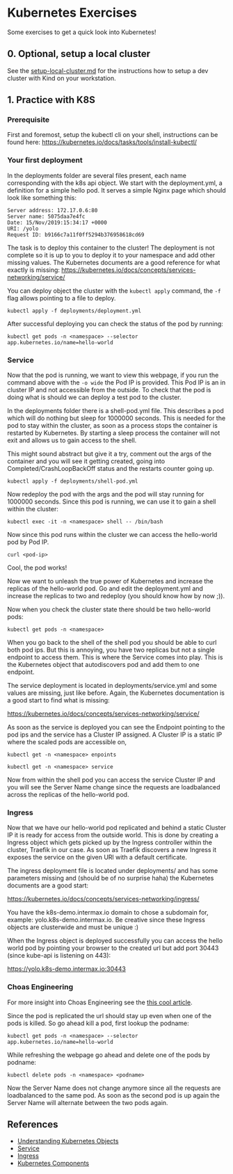 
# Kubernetes Exercises

Some exercises to get a quick look into Kubernetes!

## 0. Optional, setup a local cluster

See the [setup-local-cluster.md](setup-local-cluster.md) for the instructions how to setup a dev cluster with Kind on your workstation.

## 1. Practice with K8S

### Prerequisite

First and foremost, setup the kubectl cli on your shell, instructions can be found here:
https://kubernetes.io/docs/tasks/tools/install-kubectl/

### Your first deployment

In the deployments folder are several files present, each name corresponding with the k8s api object. We start with the deployment.yml, a definition for a simple hello pod. It serves a simple Nginx page which should look like something this:

```
Server address: 172.17.0.6:80
Server name: 5075daa7e4fc
Date: 15/Nov/2019:15:34:17 +0000
URI: /yolo
Request ID: b9166c7a11f0ff5294b376958618cd69
```

The task is to deploy this container to the cluster! The deployment is not complete so it is up to you to deploy it to your namespace and add other missing values.
The Kubernetes documents are a good reference for what exactly is missing:
https://kubernetes.io/docs/concepts/services-networking/service/

You can deploy object the cluster with the `kubectl apply` command, the `-f` flag allows pointing to a file to deploy. 

`kubectl apply -f deployments/deployment.yml`

After successful deploying you can check the status of the pod by running:

`kubectl get pods -n <namespace> --selector app.kubernetes.io/name=hello-world`

### Service

Now that the pod is running, we want to view this webpage, if you run the command above with the `-o wide` the Pod IP is provided. This Pod IP is an in cluster IP and not accessible from the outside.
To check that the pod is doing what is should we can deploy a test pod to the cluster.

In the deployments folder there is a shell-pod.yml file. This describes a pod which will do nothing but sleep for 1000000 seconds. This is needed for the pod to stay within the cluster, as soon as a process stops the container is restarted by Kubernetes. By starting a sleep process the container will not exit and allows us to gain access to the shell.

This might sound abstract but give it a try, comment out the args of the container and you will see it getting created, going into Completed/CrashLoopBackOff status and the restarts counter going up.

`kubectl apply -f deployments/shell-pod.yml`

Now redeploy the pod with the args and the pod will stay running for 1000000 seconds.
Since this pod is running, we can use it to gain a shell within the cluster:

`kubectl exec -it -n <namespace> shell -- /bin/bash`

Now since this pod runs within the cluster we can access the hello-world pod by Pod IP.

`curl <pod-ip>`

Cool, the pod works!

Now we want to unleash the true power of Kubernetes and increase the replicas of the hello-world pod. Go and edit the deployment.yml and increase the replicas to two and redeploy (you should know how by now ;)).

Now when you check the cluster state there should be two hello-world pods:

`kubectl get pods -n <namespace>`

When you go back to the shell of the shell pod you should be able to curl both pod ips.
But this is annoying, you have two replicas but not a single endpoint to access them. This is where the Service comes into play. This is the Kubernetes object that autodiscovers pod and add them to one endpoint.

The service deployment is located in deployments/service.yml and some values are missing, just like before.
Again, the Kubernetes documentation is a good start to find what is missing:

https://kubernetes.io/docs/concepts/services-networking/service/

As soon as the service is deployed you can see the Endpoint pointing to the pod ips and the service has a Cluster IP assigned. A Cluster IP is a static IP where the scaled pods are accessible on,

`kubectl get -n <namespace> enpoints`

`kubectl get -n <namespace> service`

Now from within the shell pod you can access the service Cluster IP and you will see the Server Name change since the requests are loadbalanced across the replicas of the hello-world pod.

### Ingress

Now that we have our hello-world pod replicated and behind a static Cluster IP it is ready for access from the outside world. 
This is done by creating a Ingress object which gets picked up by the Ingress controller within the cluster, Traefik in our case. As soon as Traefik discovers a new Ingress it exposes the service on the given URl with a default certificate.

The ingress deployment file is located under deployments/ and has some parameters missing and (should be of no surprise haha) the Kubernetes documents are a good start:

https://kubernetes.io/docs/concepts/services-networking/ingress/

You have the k8s-demo.intermax.io domain to chose a subdomain for, example: yolo.k8s-demo.intermax.io.
Be creative since these Ingress objects are clusterwide and must be unique :)

When the Ingress object is deployed successfully you can access the hello world pod by pointing your browser to the created url but add port 30443 (since kube-api is listening on 443):

https://yolo.k8s-demo.intermax.io:30443

### Choas Engineering

For more insight into Choas Engineering see the [this cool article](https://www.gremlin.com/community/tutorials/chaos-engineering-the-history-principles-and-practice/).

Since the pod is replicated the url should stay up even when one of the pods is killed. So go ahead kill a pod, first lookup the podname:

`kubectl get pods -n <namespace> --selector app.kubernetes.io/name=hello-world`

While refreshing the webpage go ahead and delete one of the pods by podname:

`kubectl delete pods -n <namespace> <podname>`

Now the Server Name does not change anymore since all the requests are loadbalanced to the same pod. As soon as the second pod is up again the Server Name will alternate between the two pods again.

## References

* [Understanding Kubernetes Objects](https://kubernetes.io/docs/concepts/overview/working-with-objects/kubernetes-objects/)
* [Service](https://kubernetes.io/docs/concepts/services-networking/service/)
* [Ingress](https://kubernetes.io/docs/concepts/services-networking/ingress/)
* [Kubernetes Components](https://kubernetes.io/docs/concepts/overview/components/)
